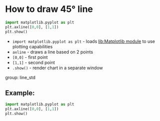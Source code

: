 # How to draw 45° line

```python
import matplotlib.pyplot as plt
plt.axline([0,0], [1,1])
plt.show()
```

- `import matplotlib.pyplot as plt` - loads [lib:Matplotlib module](python-matplotlib/how-to-install-matplotlib-python-lib-in-ubuntu-ubuntuversion) to use plotting capabilities
- `axline` - draws a line based on 2 points
- `[0,0]` - first point
- `[1,1]` - second point
- `.show()` - render chart in a separate window

group: line_std

## Example: 
```python
import matplotlib.pyplot as plt
plt.axline([0,0], [1,1])
plt.show()
```

